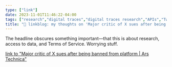 ```yaml
---
type: ["link"]
date: 2023-11-01T11:46:22-04:00
tags: ["research","digital traces","digital traces research","APIs","Twitter","Elon Musk","web scraping"]
title: "🔗 linkblog: my thoughts on 'Major critic of X sues after being banned from platform | Ars Technica'"
---
```

The headline obscures something important—that this is about research, access to data, and Terms of Service. Worrying stuff.

[link to "Major critic of X sues after being banned from platform | Ars Technica"](https://arstechnica.com/tech-policy/2023/11/major-critic-of-x-sues-after-being-banned-from-platform/)
